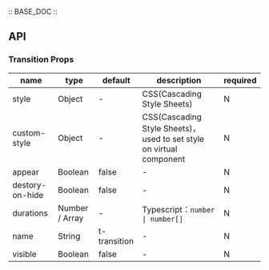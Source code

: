 :: BASE_DOC ::

## API

### Transition Props

name | type | default | description | required
-- | -- | -- | -- | --
style | Object | - | CSS(Cascading Style Sheets) | N
custom-style | Object | - | CSS(Cascading Style Sheets)，used to set style on virtual component | N
appear | Boolean | false | \- | N
destory-on-hide | Boolean | false | \- | N
durations | Number / Array | - | Typescript：`number \| number[]` | N
name | String | t-transition | \- | N
visible | Boolean | false | \- | N
